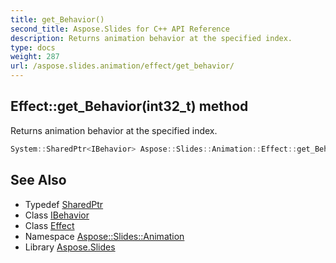 ```yaml
---
title: get_Behavior()
second_title: Aspose.Slides for C++ API Reference
description: Returns animation behavior at the specified index.
type: docs
weight: 287
url: /aspose.slides.animation/effect/get_behavior/
---
```

## Effect::get_Behavior(int32_t) method


Returns animation behavior at the specified index.

```cpp
System::SharedPtr<IBehavior> Aspose::Slides::Animation::Effect::get_Behavior(int32_t index) override
```

## See Also

* Typedef [SharedPtr](../../../system/sharedptr/)
* Class [IBehavior](../../ibehavior/)
* Class [Effect](../)
* Namespace [Aspose::Slides::Animation](../../)
* Library [Aspose.Slides](../../../)